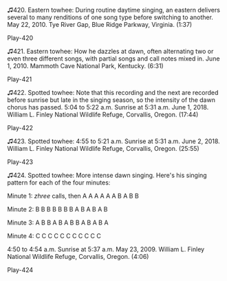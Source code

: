 ♫420. Eastern towhee: During routine daytime singing, an eastern
delivers several to many renditions of one song type before switching to
another. May 22, 2010. Tye River Gap, Blue Ridge Parkway, Virginia.
(1:37)

Play-420

♫421. Eastern towhee: How he dazzles at dawn, often alternating two or
even three different songs, with partial songs and call notes mixed in.
June 1, 2010. Mammoth Cave National Park, Kentucky. (6:31)

Play-421

♫422. Spotted towhee: Note that this recording and the next are recorded
before sunrise but late in the singing season, so the intensity of the
dawn chorus has passed. 5:04 to 5:22 a.m. Sunrise at 5:31
a.m. June 1, 2018. William L. Finley National Wildlife
Refuge, Corvallis, Oregon. (17:44)

Play-422

♫423. Spotted towhee: 4:55 to 5:21 a.m. Sunrise at 5:31
a.m. June 2, 2018. William L. Finley National Wildlife
Refuge, Corvallis, Oregon. (25:55)

Play-423

♫424. Spotted towhee: More intense dawn singing. Here's his singing
pattern for each of the four minutes:

Minute 1: *zhree* calls, then A A A A A A B A B B

Minute 2: B B B B B B B A B A B A B

Minute 3: A B B A B A B B A B A B A

Minute 4: C C C C C C C C C C C

4:50 to 4:54 a.m. Sunrise at 5:37 a.m. May 23, 2009. William L. Finley National Wildlife Refuge, Corvallis, Oregon. (4:06)

Play-424
